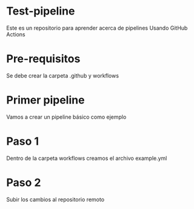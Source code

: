 # Test-pipeline
Este es un repositorio para aprender acerca de pipelines Usando GitHub Actions

# Pre-requisitos
Se debe crear la carpeta .github y workflows

# Primer pipeline
Vamos a crear un pipeline básico como ejemplo
  # Paso 1
  Dentro de la carpeta workflows creamos el archivo example.yml
  # Paso 2
  Subir los cambios al repositorio remoto